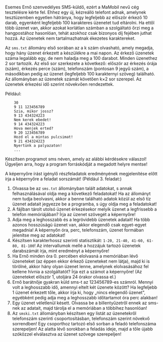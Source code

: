 Esemes Ernő szenvedélyes SMS-küldő, ezért a MaMobil nevű cég tesztelésre
kérte fel. Ehhez egy új, kézreálló telefont adnak, amelynek tesztüzemben
egyetlen hátránya, hogy legfeljebb az először érkező 10 darab, egyenként
legfeljebb 100 karakteres üzenetet tud eltárolni. Ha ettől több üzenet
van, akkor azokat korlátlan számban a szolgáltató őrzi meg a
hangpostához hasonlóan, tehát azokhoz csak bizonyos díj fejében juthat
hozzá. Az üzenetek nem tartalmazhatnak ékezetes karaktereket.

Az `sms.txt` állomány első sorában az a k szám olvasható, amely megadja,
hogy hány üzenet érkezett a készülékre a mai napon. Az érkező üzenetek
száma legalább egy, de nem haladja meg a 100 darabot. Minden üzenethez 2
sor tartozik. Az első sor szerkezete a következő: először az érkezés
órája (szám), érkezés perce (szám), telefonszám (pontosan 9 jegyű szám),
a másodikban pedig az üzenet (legfeljebb 100 karakternyi szöveg)
található. Az állományban az üzenetek számát követően k×2 sor szerepel.
Az üzenetek érkezési idő szerint növekvően rendezettek.

Például:
```
    30
    9 11 123456789
    Szia, mikor jossz?
    9 13 434324223
    Nem kerek ebedet!
    9 14 434324223
    Hova menjek erted?
    9 20 123456789
    Hozd el a mintas pulcsimat!
    9 21 434324223
    Nyertünk a palyazaton!
    ...
```

Készítsen programot sms néven, amely az alábbi kérdésekre válaszol!
Ügyeljen arra, hogy a program forráskódját a megadott helyre mentse!

A képernyőre írást igénylő részfeladatok eredményének megjelenítése
előtt írja a képernyőre a feladat sorszámát! (Például 3. feladat:)

1.  Olvassa be az `sms.txt` állományban talált adatokat, s annak
    felhasználásával oldja meg a következő feladatokat! Ha az állományt
    nem tudja beolvasni, akkor a benne található adatok közül az első
    tíz üzenet adatait jegyezze be a programba, s úgy oldja meg a
    feladatokat!
2.  A fájlban tárolt utolsó üzenet érkezésekor melyik üzenet a
    legfrissebb a telefon memóriájában? Írja az üzenet szövegét a
    képernyőre!
3.  Adja meg a leghosszabb és a legrövidebb üzenetek adatait! Ha több
    azonos hosszúságú üzenet van, akkor elegendő csak egyet-egyet
    megadnia! A képernyőn óra, perc, telefonszám, üzenet formában
    jelenítse meg az adatokat!
4.  Készítsen karakterhossz szerinti statisztikát:
    `1-20, 21-40, 41-60, 61-80, 81-100`! Az intervallumok mellé a
    hozzájuk tartozó üzenetek darabszámát írja, mint eredményt a
    képernyőre!
5.  Ha Ernő minden óra 0. percében elolvasná a memóriában lévő
    üzeneteket (az éppen ekkor érkező üzeneteket nem látja), majd ki is
    törölné, akkor hány olyan üzenet lenne, amelynek elolvasásához fel
    kellene hívnia a szolgáltatót? Írja ezt a számot a képernyőre! (Az
    üzeneteket először 1, utoljára 24 órakor olvassa el.)
6.  Ernő barátnője gyakran küld sms-t az 123456789-es számról. Mennyi
    volt a leghosszabb idő, amennyi eltelt két üzenete között? Ha
    legfeljebb 1 üzenet érkezett tőle, akkor írja ki, hogy „nincs
    elegendő üzenet", egyébként pedig adja meg a leghosszabb időtartamot
    óra perc alakban!
7.  Egy üzenet véletlenül késett. Olvassa be a billentyűzetről ennek az
    sms-nek az adatait, majd tárolja el a memóriában a többihez
    hasonlóan!
8.  Az `smski.txt` állományban készítsen egy listát az üzenetekről
    telefonszám szerinti csoportosításban, telefonszám szerint növekvő
    sorrendben! Egy csoporthoz tartozó első sorban a feladó telefonszáma
    szerepeljen! Az alatta lévő sorokban a feladás ideje, majd a tőle
    újabb szóközzel elválasztva az üzenet szövege szerepeljen!
